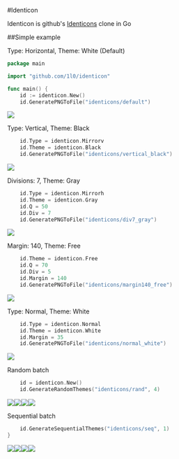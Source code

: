 #Identicon

Identicon is github's [Identicons](https://github.com/blog/1586-identicons) clone in Go

##Simple example

Type: Horizontal, Theme: White (Default)
```go
package main

import "github.com/1l0/identicon"

func main() {
	id := identicon.New()
	id.GeneratePNGToFile("identicons/default")
```
![](https://raw.githubusercontent.com/1l0/identicon/master/example/identicons/default.png)

Type: Vertical, Theme: Black
```go
	id.Type = identicon.Mirrorv
	id.Theme = identicon.Black
	id.GeneratePNGToFile("identicons/vertical_black")
```
![](https://raw.githubusercontent.com/1l0/identicon/master/example/identicons/vertical_black.png)

Divisions: 7, Theme: Gray
```go
	id.Type = identicon.Mirrorh
	id.Theme = identicon.Gray
	id.Q = 50
	id.Div = 7
	id.GeneratePNGToFile("identicons/div7_gray")
```
![](https://raw.githubusercontent.com/1l0/identicon/master/example/identicons/div7_gray.png)

Margin: 140, Theme: Free
```go
	id.Theme = identicon.Free
	id.Q = 70
	id.Div = 5
	id.Margin = 140
	id.GeneratePNGToFile("identicons/margin140_free")
```
![](https://raw.githubusercontent.com/1l0/identicon/master/example/identicons/margin140_free.png)

Type: Normal, Theme: White
```go
	id.Type = identicon.Normal
	id.Theme = identicon.White
	id.Margin = 35
	id.GeneratePNGToFile("identicons/normal_white")
```
![](https://raw.githubusercontent.com/1l0/identicon/master/example/identicons/normal_white.png)

Random batch
```go
	id = identicon.New()
	id.GenerateRandomThemes("identicons/rand", 4)
```
![](https://raw.githubusercontent.com/1l0/identicon/master/example/identicons/rand1_white.png)![](https://raw.githubusercontent.com/1l0/identicon/master/example/identicons/rand2_free.png)![](https://raw.githubusercontent.com/1l0/identicon/master/example/identicons/rand3_white.png)![](https://raw.githubusercontent.com/1l0/identicon/master/example/identicons/rand4_free.png)

Sequential batch
```go
	id.GenerateSequentialThemes("identicons/seq", 1)
}
```
![](https://raw.githubusercontent.com/1l0/identicon/master/example/identicons/seq1_white.png)![](https://raw.githubusercontent.com/1l0/identicon/master/example/identicons/seq1_black.png)![](https://raw.githubusercontent.com/1l0/identicon/master/example/identicons/seq1_gray.png)![](https://raw.githubusercontent.com/1l0/identicon/master/example/identicons/seq1_free.png)
